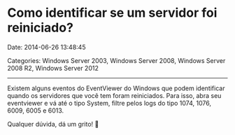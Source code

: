# Como identificar se um servidor foi reiniciado?

Date: 2014-06-26 13:48:45

Categories: Windows Server 2003, Windows Server 2008, Windows Server 2008 R2, Windows Server 2012

---

<p>Existem alguns eventos do EventViewer do Windows que podem identificar quando os servidores que você tem foram reiniciados. Para isso, abra seu eventviewer e vá até o tipo System, filtre pelos logs do tipo 1074, 1076, 6009, 6005 e 6013.</p>
<p>Qualquer dúvida, dá um grito! 🙂</p>

